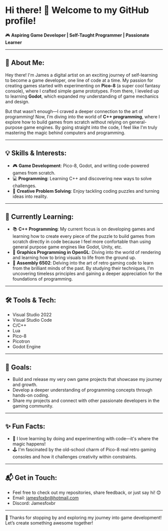 # Hi there! 👋 Welcome to my GitHub profile!

🎮 **Aspiring Game Developer | Self-Taught Programmer | Passionate Learner**

---

## 🚀 About Me:
Hey there! I'm James a digital artist on an exciting journey of self-learning to become a game developer, one line of code at a time. My passion for creating games started with experimenting on **Pico-8** (a super cool fantasy console), where I crafted simple game prototypes. From there, I leveled up to learning **Godot**, which expanded my understanding of game mechanics and design.

But that wasn’t enough—I craved a deeper connection to the art of programming! Now, I’m diving into the world of **C++ programming**, where I explore how to build games from scratch without relying on general-purpose game engines. By going straight into the code, I feel like I'm truly mastering the magic behind computers and programming.  

---

## 💡 Skills & Interests:
- 🎮 **Game Development**: Pico-8, Godot, and writing code-powered games from scratch.
- 💻 **Programming**: Learning C++ and discovering new ways to solve challenges.
- 🔧 **Creative Problem Solving**: Enjoy tackling coding puzzles and turning ideas into reality.

---

## 🌱 Currently Learning:
- 📚 **C++ Programming**: My current focus is on developing games and learning how to create every piece of the puzzle to build games from scratch directly in code because I feel more confortable than using general purpose game engines like Godot, Unity, etc.
- 🎨 **Graphics Programming in OpenGL**: Diving into the world of rendering and learning how to bring visuals to life from the ground up.
- 🧠 **Assembly 6502**: Delving into the art of retro gaming code to learn from the brilliant minds of the past. By studying their techniques, I'm uncovering timeless principles and gaining a deeper appreciation for the foundations of programming.

---

## 🛠️ Tools & Tech:
- Visual Studio 2022
- Visual Studio Code
- C/C++ 
- Lua
- Pico-8
- Picotron
- Godot Engine

---

## 🎯 Goals:
- Build and release my very own game projects that showcase my journey and growth.
- Develop a deeper understanding of programming concepts through hands-on coding.
- Share my projects and connect with other passionate developers in the gaming community.

---

## ✨ Fun Facts:
- 🚀 I love learning by doing and experimenting with code—it's where the magic happens!
- 🕹️ I'm fascinated by the old-school charm of Pico-8 real retro gaming consoles and how it challenges creativity within constraints.

---

## 📬 Get in Touch:
- Feel free to check out my repositories, share feedback, or just say hi! 😊
- Email: jamesfoxbr@hotmail.com
- Discord: Jamesfoxbr

---

👾 Thanks for stopping by and exploring my journey into game development! Let’s create something awesome together!


<!--
**jamesfoxbr/jamesfoxbr** is a ✨ _special_ ✨ repository because its `README.md` (this file) appears on your GitHub profile.

Here are some ideas to get you started:

- 🔭 I’m currently working on ...
- 🌱 I’m currently learning ...
- 👯 I’m looking to collaborate on ...
- 🤔 I’m looking for help with ...
- 💬 Ask me about ...
- 📫 How to reach me: ...
- 😄 Pronouns: ...
- ⚡ Fun fact: ...
-->
